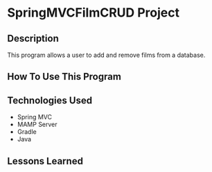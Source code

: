 # SpringMVCFilmCRUD Project

## Description
This program allows a user to add and remove films from a database.

## How To Use This Program


## Technologies Used
* Spring MVC
* MAMP Server
* Gradle
* Java

## Lessons Learned
